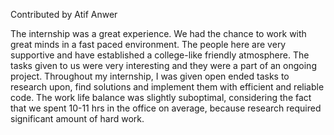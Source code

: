 Contributed by Atif Anwer

The internship was a great experience. We had the chance to work with great minds in a fast paced environment. The people here are very supportive and have established a college-like friendly atmosphere. The tasks given to us were very interesting and they were a part of an ongoing project. Throughout my internship, I was given open ended tasks to research upon, find solutions and implement them with efficient and reliable code. The work life balance was slightly suboptimal, considering the fact that we spent 10-11 hrs in the office on average, because research required significant amount of hard work. 